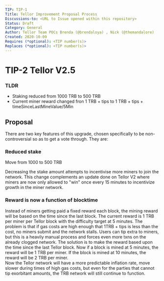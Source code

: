 ```yaml
---
TIP: TIP-1
Title: Tellor Improvement Proposal Process
Discussions-to: <URL to Issue opened within this repository>
Status: Draft
Category: General
Author: Tellor Team POCs Brenda (@brendaloya) , Nick (@themandalore)
Created: 2020-10-09
Requires (*optional): <TIP number(s)>
Replaces (*optional): <TIP number(s)>
---
```



# TIP-2 Tellor V2.5

### TLDR

* Staking reduced from 1000 TRB to 500 TRB 
* Current miner reward changed fron 1 TRB + tips to 1 TRB + tips + timeSinceLastMineValue/5Min


## Proposal
There are two key features of this upgrade, chosen specifically to be non-controversial so as to get a vote through.  They are:

### Reduced stake
Move from 1000 to 500 TRB 

Decreasing the stake amount attempts to incentivise more miners to join the network. This change complements an update done on Tellor V2 where miners are now only allowed to "win" once every 15 minutes to incentivize growth in the miner network.

### Reward is now a function of blocktime

Instead of miners getting paid a fixed reward each block, the mining reward will be based on the time since the last block.  The current reward is 1 TRB per miner per Tellor block with the difficulty target at 5 minutes.  The problem is that if gas costs are high enough that 1TRB + tips is less than the cost, no miners submit and the network stalls.  Users can tip extra to miners, but this is a heavily manual process and forces even more txns on the already clogged network. The solution is to make the reward based upon the time since the last Tellor block.  Now if a block is mined at 5 minutes, the reward will be 1 TRB per miner.  If the block is mined at 10 minutes, the reward will be 2 TRB per miner.  
Now the Tellor network will have a more predictable inflation rate, move slower during times of high gas costs, but even for the parties that cannot tip exorbitant amounts, the TRB network will still continue to function.  

